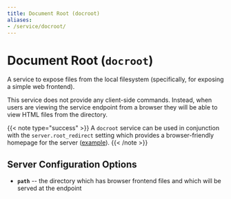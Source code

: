 ```yaml
---
title: Document Root (docroot)
aliases:
- /service/docroot/
---
```


# Document Root (`docroot`)

A service to expose files from the local filesystem (specifically, for exposing a simple web frontend).

This service does not provide any client-side commands. Instead, when users are viewing the service endpoint from a browser they will be able to view HTML files from the directory.

{{< note type="success" >}}
  A `docroot` service can be used in conjunction with the `server.root_redirect` setting which provides a browser-friendly homepage for the server ([example](https://github.com/dpb587/ssoca-bosh-release/blob/46f9a6e0cc45cfbe0ed4ec4b14d155dbeee0c303/jobs/ssoca/templates/etc/server.conf.erb#L91-L111)).
{{< /note >}}


## Server Configuration Options

 * **`path`** -- the directory which has browser frontend files and which will be served at the endpoint
